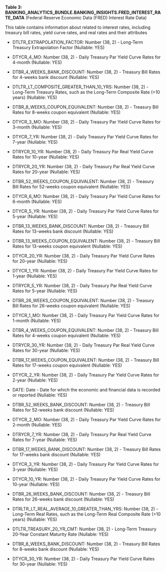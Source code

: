 **Table 3: BANKING_ANALYTICS_BUNDLE.BANKING_INSIGHTS.FRED_INTEREST_RATE_DATA** (Federal Reserve Economic Data (FRED) Interest Rate Data)

This table contains information about related to interest rates, including treasury bill rates, yield curve rates, and real rates and their attributes

- DTLTR_EXTRAPOLATION_FACTOR: Number (38, 2) - Long-Term Treasury Extrapolation Factor (Nullable: YES)

- DTYCR_4_MO: Number (38, 2) - Daily Treasury Par Yield Curve Rates for 4-month (Nullable: YES)

- DTBR_4_WEEKS_BANK_DISCOUNT: Number (38, 2) - Treasury Bill Rates for 4-weeks bank discount (Nullable: YES)

- DTLTR_LT_COMPOSITE_GREATER_THAN_10_YRS: Number (38, 2) - Long-Term Treasury Rates, such as the Long-Term Composite Rate (>10 years) (Nullable: YES)

- DTBR_8_WEEKS_COUPON_EQUIVALENT: Number (38, 2) - Treasury Bill Rates for 8-weeks coupon equivalent (Nullable: YES)

- DTYCR_3_MO: Number (38, 2) - Daily Treasury Par Yield Curve Rates for 3-month (Nullable: YES)

- DTYCR_7_YR: Number (38, 2) - Daily Treasury Par Yield Curve Rates for 7-year (Nullable: YES)

- DTRYCR_10_YR: Number (38, 2) - Daily Treasury Par Real Yield Curve Rates for 10-year (Nullable: YES)

- DTRYCR_20_YR: Number (38, 2) - Daily Treasury Par Real Yield Curve Rates for 20-year (Nullable: YES)

- DTBR_52_WEEKS_COUPON_EQUIVALENT: Number (38, 2) - Treasury Bill Rates for 52-weeks coupon equivalent (Nullable: YES)

- DTYCR_6_MO: Number (38, 2) - Daily Treasury Par Yield Curve Rates for 6-month (Nullable: YES)

- DTYCR_5_YR: Number (38, 2) - Daily Treasury Par Yield Curve Rates for 5-year (Nullable: YES)

- DTBR_13_WEEKS_BANK_DISCOUNT: Number (38, 2) - Treasury Bill Rates for 13-weeks bank discount (Nullable: YES)

- DTBR_13_WEEKS_COUPON_EQUIVALENT: Number (38, 2) - Treasury Bill Rates for 13-weeks coupon equivalent (Nullable: YES)

- DTYCR_20_YR: Number (38, 2) - Daily Treasury Par Yield Curve Rates for 20-year (Nullable: YES)

- DTYCR_1_YR: Number (38, 2) - Daily Treasury Par Yield Curve Rates for 1-year (Nullable: YES)

- DTRYCR_5_YR: Number (38, 2) - Daily Treasury Par Real Yield Curve Rates for 5-year (Nullable: YES)

- DTBR_26_WEEKS_COUPON_EQUIVALENT: Number (38, 2) - Treasury Bill Rates for 26-weeks coupon equivalent (Nullable: YES)

- DTYCR_1_MO: Number (38, 2) - Daily Treasury Par Yield Curve Rates for 1-month (Nullable: YES)

- DTBR_4_WEEKS_COUPON_EQUIVALENT: Number (38, 2) - Treasury Bill Rates for 4-weeks coupon equivalent (Nullable: YES)

- DTRYCR_30_YR: Number (38, 2) - Daily Treasury Par Real Yield Curve Rates for 30-year (Nullable: YES)

- DTBR_17_WEEKS_COUPON_EQUIVALENT: Number (38, 2) - Treasury Bill Rates for 17-weeks coupon equivalent (Nullable: YES)

- DTYCR_2_YR: Number (38, 2) - Daily Treasury Par Yield Curve Rates for 2-year (Nullable: YES)

- DATE: Date - Date for which the economic and financial data is recorded or reported (Nullable: YES)

- DTBR_52_WEEKS_BANK_DISCOUNT: Number (38, 2) - Treasury Bill Rates for 52-weeks bank discount (Nullable: YES)

- DTYCR_2_MO: Number (38, 2) - Daily Treasury Par Yield Curve Rates for 2-month (Nullable: YES)

- DTRYCR_7_YR: Number (38, 2) - Daily Treasury Par Real Yield Curve Rates for 7-year (Nullable: YES)

- DTBR_17_WEEKS_BANK_DISCOUNT: Number (38, 2) - Treasury Bill Rates for 17-weeks bank discount (Nullable: YES)

- DTYCR_3_YR: Number (38, 2) - Daily Treasury Par Yield Curve Rates for 3-year (Nullable: YES)

- DTYCR_10_YR: Number (38, 2) - Daily Treasury Par Yield Curve Rates for 10-year (Nullable: YES)

- DTBR_26_WEEKS_BANK_DISCOUNT: Number (38, 2) - Treasury Bill Rates for 26-weeks bank discount (Nullable: YES)

- DTRLTR_LT_REAL_AVERAGE_10_GREATER_THAN_YRS: Number (38, 2) - Long-Term Real Rates, such as the Long-Term Real Composite Rate (>10 years) (Nullable: YES)

- DTLTR_TREASURY_20_YR_CMT: Number (38, 2) - Long-Term Treasury 20-Year Constant Maturity Rate (Nullable: YES)

- DTBR_8_WEEKS_BANK_DISCOUNT: Number (38, 2) - Treasury Bill Rates for 8-weeks bank discount (Nullable: YES)

- DTYCR_30_YR: Number (38, 2) - Daily Treasury Par Yield Curve Rates for 30-year (Nullable: YES)

